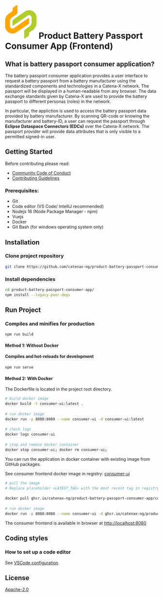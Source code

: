 # ![Product Battery Passport Consumer Application (Frontend)](./docs/catena-x-logo.svg) Product Battery Passport Consumer App (Frontend)

## What is battery passport consumer application?

The battery passport consumer application provides a user interface to request a battery passport from a battery manufacturer using the standardized components and technologies in a Catena-X network. The passport will be displayed in a human-readable from any browser. The data exchange standards given by Catena-X are used to provide the battery passport to different personas (roles) in the network.

In particular, the appliction is used to access the battery passport data provided by battery manufacturer. By scanning QR-code or knowing the manufacturer and battery-ID, a user can request the passport  through **Eclipse Dataspace Connectors (EDCs)** over the Catena-X network. The passport provider will provide data attributes that is only visible to a permitted signed-in user.


## Getting Started

Before contributing please read:
- [Community Code of Conduct](./CODE_OF_CONDUCT.md)
- [Contributing Guidelines](./CONTRIBUTING.md)

### Prerequisites:

- Git
- Code editor (VS Code/ IntelliJ recommended)
- Nodejs 16 (Node Package Manager - npm)
- Vuejs
- Docker
- Git Bash (for windows operating system only)

## Installation
### Clone project repository

```bash
git clone https://github.com/catenax-ng/product-battery-passport-consumer-app.git
```

### Install dependencies

```bash
cd product-battery-passport-consumer-app/
npm install --legacy-peer-deps
```

## Run Project

### Compiles and minifies for production

```bash
npm run build
```
#### Method 1: Without Docker

#### Compiles and hot-reloads for development

```bash
npm run serve
```

#### Method 2: With Docker

The Dockerfile is located in the project root directory.

```bash
# build docker image
docker build -t consumer-ui:latest .

# run docker image
docker run -p 8080:8080 --name consumer-ui -d consumer-ui:latest

# check logs
docker logs consumer-ui

# stop and remove docker container
docker stop consumer-ui; docker rm consumer-ui;
```
You can run the application in docker container with existing image from GitHub packages.

See consumer frontend docker image in registry: [consumer-ui](https://github.com/catenax-ng/product-battery-passport-consumer-app/pkgs/container/product-battery-passport-consumer-app%2Fconsumer-ui)

```bash
# pull the image 
# Replace placeholder <LATEST_TAG> with the most recent tag in registry

docker pull ghcr.io/catenax-ng/product-battery-passport-consumer-app/consumer-ui:<LATEST_TAG>

# run docker image
docker run -p 8080:8080 --name consumer-ui -d ghcr.io/catenax-ng/product-battery-passport-consumer-app/consumer-ui:<LATEST_TAG>
```
The consumer frontend is available in browser at [http://localhost:8080](http://localhost:8080)

## Coding styles

### How to set up a code editor

See [VSCode configuration](https://confluence.catena-x.net/pages/viewpage.action?pageId=55009683).

## License

[Apache-2.0](https://raw.githubusercontent.com/catenax-ng/product-battery-passport-consumer-app/main/LICENSE)
